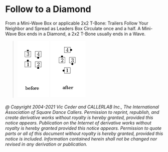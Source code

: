 
# Follow to a Diamond

From a Mini-Wave Box or applicable 2x2 T-Bone: Trailers Follow
Your Neighbor and Spread as Leaders Box Circulate once and a half. A
Mini-Wave Box ends in a Diamond, a 2x2 T-Bone usually ends in a Wave.

> 
> ![alt](follow_to_a_diamond-1.png)
> ![alt](follow_to_a_diamond-2.png)
> 

###### @ Copyright 2004-2021 Vic Ceder and CALLERLAB Inc., The International Association of Square Dance Callers. Permission to reprint, republish, and create derivative works without royalty is hereby granted, provided this notice appears. Publication on the Internet of derivative works without royalty is hereby granted provided this notice appears. Permission to quote parts or all of this document without royalty is hereby granted, provided this notice is included. Information contained herein shall not be changed nor revised in any derivation or publication.
